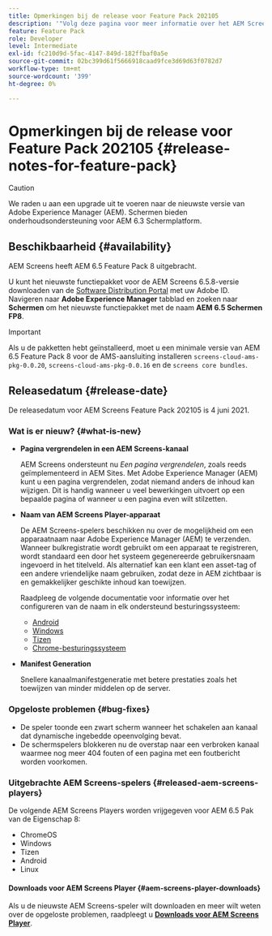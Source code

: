 ```yaml
---
title: Opmerkingen bij de release voor Feature Pack 202105
description: '"Volg deze pagina voor meer informatie over het AEM Screens Feature Pack 202105, uitgebracht op 4 juni 2021."'
feature: Feature Pack
role: Developer
level: Intermediate
exl-id: fc210d9d-5fac-4147-849d-182ffbaf0a5e
source-git-commit: 02bc399d61f5666918caad9fce3d69d63f0782d7
workflow-type: tm+mt
source-wordcount: '399'
ht-degree: 0%

---
```


# Opmerkingen bij de release voor Feature Pack 202105 {#release-notes-for-feature-pack}

>[!CAUTION]
>We raden u aan een upgrade uit te voeren naar de nieuwste versie van Adobe Experience Manager (AEM). Schermen bieden onderhoudsondersteuning voor AEM 6.3 Schermplatform.

## Beschikbaarheid {#availability}

AEM Screens heeft AEM 6.5 Feature Pack 8 uitgebracht.

U kunt het nieuwste functiepakket voor de AEM Screens 6.5.8-versie downloaden van de [Software Distribution Portal](https://experience.adobe.com/#/downloads/content/software-distribution/en/aem.html) met uw Adobe ID. Navigeren naar **Adobe Experience Manager** tabblad en zoeken naar **Schermen** om het nieuwste functiepakket met de naam **AEM 6.5 Schermen FP8**.

>[!IMPORTANT]
>Als u de pakketten hebt geïnstalleerd, moet u een minimale versie van AEM 6.5 Feature Pack 8 voor de AMS-aansluiting installeren `screens-cloud-ams-pkg-0.0.20`, `screens-cloud-ams-pkg-0.0.16` en de `screens core bundles`.

## Releasedatum {#release-date}

De releasedatum voor AEM Screens Feature Pack 202105 is 4 juni 2021.

### Wat is er nieuw? {#what-is-new}

* **Pagina vergrendelen in een AEM Screens-kanaal**

   AEM Screens ondersteunt nu *Een pagina vergrendelen*, zoals reeds geïmplementeerd in AEM Sites. Met Adobe Experience Manager (AEM) kunt u een pagina vergrendelen, zodat niemand anders de inhoud kan wijzigen. Dit is handig wanneer u veel bewerkingen uitvoert op een bepaalde pagina of wanneer u een pagina even wilt stilzetten.

* **Naam van AEM Screens Player-apparaat**

   De AEM Screens-spelers beschikken nu over de mogelijkheid om een apparaatnaam naar Adobe Experience Manager (AEM) te verzenden.
Wanneer bulkregistratie wordt gebruikt om een apparaat te registreren, wordt standaard een door het systeem gegenereerde gebruikersnaam ingevoerd in het titelveld. Als alternatief kan een klant een asset-tag of een andere vriendelijke naam gebruiken, zodat deze in AEM zichtbaar is en gemakkelijker geschikte inhoud kan toewijzen.

   Raadpleeg de volgende documentatie voor informatie over het configureren van de naam in elk ondersteund besturingssysteem:

   * [Android](/help/user-guide/implementing-android-player.md#name-android)
   * [Windows](/help/user-guide/implementing-windows-player.md#name-windows)
   * [Tizen](/help/user-guide/tizen-player.md#name-tizen)
   * [Chrome-besturingssysteem](/help/user-guide/implementing-chrome-os-player.md#name-chrome)

* **Manifest Generation**

   Snellere kanaalmanifestgeneratie met betere prestaties zoals het toewijzen van minder middelen op de server.

### Opgeloste problemen {#bug-fixes}

* De speler toonde een zwart scherm wanneer het schakelen aan kanaal dat dynamische ingebedde opeenvolging bevat.
* De schermspelers blokkeren nu de overstap naar een verbroken kanaal waarmee nog meer 404 fouten of een pagina met een foutbericht worden voorkomen.

### Uitgebrachte AEM Screens-spelers {#released-aem-screens-players}

De volgende AEM Screens Players worden vrijgegeven voor AEM 6.5 Pak van de Eigenschap 8:

* ChromeOS
* Windows
* Tizen
* Android
* Linux

#### Downloads voor AEM Screens Player  {#aem-screens-player-downloads}

Als u de nieuwste AEM Screens-speler wilt downloaden en meer wilt weten over de opgeloste problemen, raadpleegt u **[Downloads voor AEM Screens Player](https://download.macromedia.com/screens/index.html)**.
